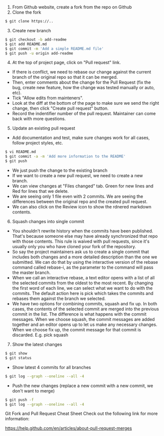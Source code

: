 1. From Github website, create a fork from the repo on Github
2. Clone the fork
```bash
$ git clone https://..
```
3. Create new branch
```bash
$ git checkout -b add-readme
$ git add README.md
$ git commit -m 'Add a simple README.md file'
$ git push -u origin add-readme
```
4. At the top of project page, click on "Pull request" link.
- If there is conflict, we need to rebase our change against
the current branch of the original repo so that it can be merged.
- Then, enter comments about the change for the Pull Request (fix the bug,
create new feature, how the change was tested manually or auto, etc).
- Tick "Allow edits from mainteners".
- Look at the diff at the bottom of the page to make sure we send the
right change, then click "Create pull request" button.
- Record the indentifier number of the pull request. Maintainer 
can come back with more questions.
5. Update an existing pull request
- Add documentation and test, make sure changes work for all cases,
follow project styles, etc.
```bash
$ vi README.md
$ git commit -a -m 'Add more information to the README'
$ git push
```
- We just push the change to the existing branch
- If we want to create a new pull request, we need to create a new branch.
- We can view changes at "Files changed" tab. Green for new lines and Red 
for lines that we delete.
- We are seeing only 1 file even with 2 commits. We are seeing the differences
between the original repo and the created pull request.
- We can also click on the Review icon to show the rdnered markdown contents.
6. Squash changes into single commit
- You shouldn't rewrite history when the commits have been published. That's because someone else may have already synchronized that repo with those contents. This rule is waived with pull requests, since it's usually only you who have cloned your fork of the repository. 
- So say the project maintainers ask us to create a single commit that includes both changes and a more detailed description than the one we submitted. We can do that by using the interactive version of the rebase command called rebase-i, as the parameter to the command will pass the master branch.
- When we call an interactive rebase, a text editor opens with a list of all the selected commits from the oldest to the most recent. By changing the first word of each line, we can select what we want to do with the commits. The default action here is pick which takes the commits and rebases them against the branch we selected.
- We have two options for combining commits, squash and fix up. In both cases, the contents of the selected commit are merged into the previous commit in the list. The difference is what happens with the commit messages. When we choose squash, the commit messages are added together and an editor opens up to let us make any necessary changes. When we choose fix up, the commit message for that commit is discarded.
E.g.
pick
squash
7. Show the latest changes
```bash
$ git show
$ git status
```
- Show latest 4 commits for all branches
```bash
$ git log --graph --oneline --all -4
```
- Push the new changes (replace a new commit with a new commit, we don't want to merge)
```bash
$ git push -f
$ git log --graph --oneline --all -4
```
Git Fork and Pull Request Cheat Sheet
Check out the following link for more information:

https://help.github.com/en/articles/about-pull-request-merges






